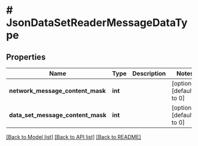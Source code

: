 # # JsonDataSetReaderMessageDataType

## Properties

Name | Type | Description | Notes
------------ | ------------- | ------------- | -------------
**network_message_content_mask** | **int** |  | [optional] [default to 0]
**data_set_message_content_mask** | **int** |  | [optional] [default to 0]

[[Back to Model list]](../../README.md#models) [[Back to API list]](../../README.md#endpoints) [[Back to README]](../../README.md)
